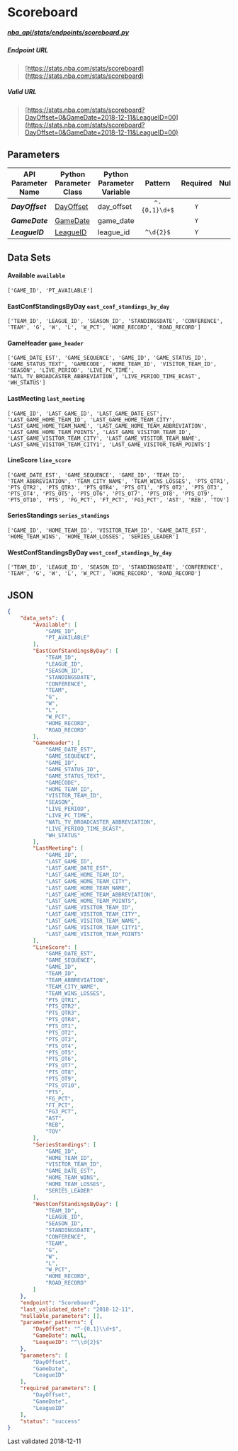 # Scoreboard
##### [nba_api/stats/endpoints/scoreboard.py](https://github.com/swar/nba_api/blob/master/nba_api/stats/endpoints/scoreboard.py)

##### Endpoint URL
>[https://stats.nba.com/stats/scoreboard](https://stats.nba.com/stats/scoreboard)

##### Valid URL
>[https://stats.nba.com/stats/scoreboard?DayOffset=0&GameDate=2018-12-11&LeagueID=00](https://stats.nba.com/stats/scoreboard?DayOffset=0&GameDate=2018-12-11&LeagueID=00)

## Parameters
API Parameter Name | Python Parameter Class | Python Parameter Variable | Pattern | Required | Nullable
------------ | ------------ | ------------ | :-----------: | :---: | :---:
_**DayOffset**_ | [DayOffset](https://github.com/swar/nba_api/blob/master/docs/nba_api/stats/library/parameters.md#DayOffset) | day_offset | `^-{0,1}\d+$` | `Y` |  | 
_**GameDate**_ | [GameDate](https://github.com/swar/nba_api/blob/master/docs/nba_api/stats/library/parameters.md#GameDate) | game_date |  | `Y` |  | 
_**LeagueID**_ | [LeagueID](https://github.com/swar/nba_api/blob/master/docs/nba_api/stats/library/parameters.md#LeagueID) | league_id | `^\d{2}$` | `Y` |  | 

## Data Sets
#### Available `available`
```text
['GAME_ID', 'PT_AVAILABLE']
```

#### EastConfStandingsByDay `east_conf_standings_by_day`
```text
['TEAM_ID', 'LEAGUE_ID', 'SEASON_ID', 'STANDINGSDATE', 'CONFERENCE', 'TEAM', 'G', 'W', 'L', 'W_PCT', 'HOME_RECORD', 'ROAD_RECORD']
```

#### GameHeader `game_header`
```text
['GAME_DATE_EST', 'GAME_SEQUENCE', 'GAME_ID', 'GAME_STATUS_ID', 'GAME_STATUS_TEXT', 'GAMECODE', 'HOME_TEAM_ID', 'VISITOR_TEAM_ID', 'SEASON', 'LIVE_PERIOD', 'LIVE_PC_TIME', 'NATL_TV_BROADCASTER_ABBREVIATION', 'LIVE_PERIOD_TIME_BCAST', 'WH_STATUS']
```

#### LastMeeting `last_meeting`
```text
['GAME_ID', 'LAST_GAME_ID', 'LAST_GAME_DATE_EST', 'LAST_GAME_HOME_TEAM_ID', 'LAST_GAME_HOME_TEAM_CITY', 'LAST_GAME_HOME_TEAM_NAME', 'LAST_GAME_HOME_TEAM_ABBREVIATION', 'LAST_GAME_HOME_TEAM_POINTS', 'LAST_GAME_VISITOR_TEAM_ID', 'LAST_GAME_VISITOR_TEAM_CITY', 'LAST_GAME_VISITOR_TEAM_NAME', 'LAST_GAME_VISITOR_TEAM_CITY1', 'LAST_GAME_VISITOR_TEAM_POINTS']
```

#### LineScore `line_score`
```text
['GAME_DATE_EST', 'GAME_SEQUENCE', 'GAME_ID', 'TEAM_ID', 'TEAM_ABBREVIATION', 'TEAM_CITY_NAME', 'TEAM_WINS_LOSSES', 'PTS_QTR1', 'PTS_QTR2', 'PTS_QTR3', 'PTS_QTR4', 'PTS_OT1', 'PTS_OT2', 'PTS_OT3', 'PTS_OT4', 'PTS_OT5', 'PTS_OT6', 'PTS_OT7', 'PTS_OT8', 'PTS_OT9', 'PTS_OT10', 'PTS', 'FG_PCT', 'FT_PCT', 'FG3_PCT', 'AST', 'REB', 'TOV']
```

#### SeriesStandings `series_standings`
```text
['GAME_ID', 'HOME_TEAM_ID', 'VISITOR_TEAM_ID', 'GAME_DATE_EST', 'HOME_TEAM_WINS', 'HOME_TEAM_LOSSES', 'SERIES_LEADER']
```

#### WestConfStandingsByDay `west_conf_standings_by_day`
```text
['TEAM_ID', 'LEAGUE_ID', 'SEASON_ID', 'STANDINGSDATE', 'CONFERENCE', 'TEAM', 'G', 'W', 'L', 'W_PCT', 'HOME_RECORD', 'ROAD_RECORD']
```


## JSON
```json
{
    "data_sets": {
        "Available": [
            "GAME_ID",
            "PT_AVAILABLE"
        ],
        "EastConfStandingsByDay": [
            "TEAM_ID",
            "LEAGUE_ID",
            "SEASON_ID",
            "STANDINGSDATE",
            "CONFERENCE",
            "TEAM",
            "G",
            "W",
            "L",
            "W_PCT",
            "HOME_RECORD",
            "ROAD_RECORD"
        ],
        "GameHeader": [
            "GAME_DATE_EST",
            "GAME_SEQUENCE",
            "GAME_ID",
            "GAME_STATUS_ID",
            "GAME_STATUS_TEXT",
            "GAMECODE",
            "HOME_TEAM_ID",
            "VISITOR_TEAM_ID",
            "SEASON",
            "LIVE_PERIOD",
            "LIVE_PC_TIME",
            "NATL_TV_BROADCASTER_ABBREVIATION",
            "LIVE_PERIOD_TIME_BCAST",
            "WH_STATUS"
        ],
        "LastMeeting": [
            "GAME_ID",
            "LAST_GAME_ID",
            "LAST_GAME_DATE_EST",
            "LAST_GAME_HOME_TEAM_ID",
            "LAST_GAME_HOME_TEAM_CITY",
            "LAST_GAME_HOME_TEAM_NAME",
            "LAST_GAME_HOME_TEAM_ABBREVIATION",
            "LAST_GAME_HOME_TEAM_POINTS",
            "LAST_GAME_VISITOR_TEAM_ID",
            "LAST_GAME_VISITOR_TEAM_CITY",
            "LAST_GAME_VISITOR_TEAM_NAME",
            "LAST_GAME_VISITOR_TEAM_CITY1",
            "LAST_GAME_VISITOR_TEAM_POINTS"
        ],
        "LineScore": [
            "GAME_DATE_EST",
            "GAME_SEQUENCE",
            "GAME_ID",
            "TEAM_ID",
            "TEAM_ABBREVIATION",
            "TEAM_CITY_NAME",
            "TEAM_WINS_LOSSES",
            "PTS_QTR1",
            "PTS_QTR2",
            "PTS_QTR3",
            "PTS_QTR4",
            "PTS_OT1",
            "PTS_OT2",
            "PTS_OT3",
            "PTS_OT4",
            "PTS_OT5",
            "PTS_OT6",
            "PTS_OT7",
            "PTS_OT8",
            "PTS_OT9",
            "PTS_OT10",
            "PTS",
            "FG_PCT",
            "FT_PCT",
            "FG3_PCT",
            "AST",
            "REB",
            "TOV"
        ],
        "SeriesStandings": [
            "GAME_ID",
            "HOME_TEAM_ID",
            "VISITOR_TEAM_ID",
            "GAME_DATE_EST",
            "HOME_TEAM_WINS",
            "HOME_TEAM_LOSSES",
            "SERIES_LEADER"
        ],
        "WestConfStandingsByDay": [
            "TEAM_ID",
            "LEAGUE_ID",
            "SEASON_ID",
            "STANDINGSDATE",
            "CONFERENCE",
            "TEAM",
            "G",
            "W",
            "L",
            "W_PCT",
            "HOME_RECORD",
            "ROAD_RECORD"
        ]
    },
    "endpoint": "Scoreboard",
    "last_validated_date": "2018-12-11",
    "nullable_parameters": [],
    "parameter_patterns": {
        "DayOffset": "^-{0,1}\\d+$",
        "GameDate": null,
        "LeagueID": "^\\d{2}$"
    },
    "parameters": [
        "DayOffset",
        "GameDate",
        "LeagueID"
    ],
    "required_parameters": [
        "DayOffset",
        "GameDate",
        "LeagueID"
    ],
    "status": "success"
}
```

Last validated 2018-12-11